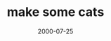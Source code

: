 ---
layout: base.njk
title : 'make some cats' 
view_title : 'make some cats' 
year : '2000' 
date : '2000-07-25' 
img_file : '/drawing/makecats.png' 
html_file : 'makecats' 
next_html : 'quitstaring.html' 
year_order : '490' 
permalink : "title/{{html_file}}.html"
---